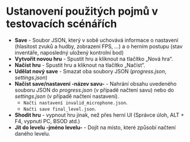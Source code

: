 # Ustanovení použitých pojmů v testovacích scénářích

- **Save** - Soubor JSON, který v sobě uchovává informace o nastavení (hlasitost zvuků a hudby, zobrazení FPS, ...) a o herním postupu (stav inventáře, naposledný uložený kontrolní bod)
- **Vytvořit novou hru** - Spustit hru a kliknout na tlačítko „Nová hra“.
- **Načíst hru** - Spustit hru a kliknout na tlačítko „Načíst“.
- **Udělat nový save** - Smazat oba soubory JSON (*progress.json*, *settings.json*)
- **Načíst save/nastavení -název savu-** - Nahrání obsahu uvedeného souboru JSON do *progress.json* (v případě načtení savu) nebo do *settings.json* (v případě načtení nastavení).
  - `Načti nastavení invalid_microphone.json`.
  - `Načti save final_level.json`.
- **Shodit hru** - vypnout hru jinak, než přes herní UI (Správce úloh, ALT + F4, vypnutí PC, BSOD atd.)
- **Jít do levelu -jméno levelu-** - Dojít na místo, které způsobí načtení daného levelu.